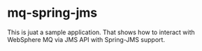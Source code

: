 mq-spring-jms
=============

This is juat a sample application. That shows how to interact with WebSphere MQ via JMS API with Spring-JMS support.
